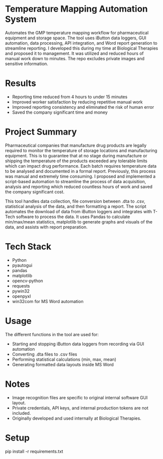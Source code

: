 # Temperature Mapping Automation System

Automates the GMP temperature mapping workflow for pharmaceutical equipment and storage space. The tool uses iButton data loggers, GUI automation, data processing, API integration, and Word report generation to streamline reporting. I developed this during my time at Biological Therapies and proposed it to management. It was utilized and reduced hours of manual work down to minutes. The repo excludes private images and sensitive information.

# Results

- Reporting time reduced from 4 hours to under 15 minutes
- Improved worker satisfaction by reducing repetitive manual work
- Improved reporting consistency and eliminated the risk of human error
- Saved the company significant time and money

# Project Summary

Pharmaceutical companies that manufacture drug products are legally required to monitor the temperature of storage locations and manufacturing equipment. This is to guarantee that at no stage during manufacture or shipping the temperature of the products exceeded any tolerable limits which can impact drug performance. Each batch requires temperature data to be analysed and documented in a formal report. Previously, this process was manual and extremely time consuming. I proposed and implemented a script-based automation to streamline the process of data acquisition, analysis and reporting which reduced countless hours of work and saved the company significant cost.

This tool handles data collection, file conversion between .dta to .csv, statistical analysis of the data, and then formatting a report. The script automates the download of data from iButton loggers and integrates with T-Tech software to process the data. It uses Pandas to calculate min/max/mean statistics, matplotlib to generate graphs and visuals of the data, and assists with report preparation.

# Tech Stack

- Python
- pyautogui
- pandas
- matplotlib
- opencv-python
- requests
- pywin32
- openpyxl
- win32com for MS Word automation

# Usage

The different functions in the tool are used for:

- Starting and stopping iButton data loggers from recording via GUI automation
- Converting .dta files to .csv files
- Performing statistical calculations (min, max, mean)
- Generating formatted data layouts inside MS Word

# Notes

- Image recognition files are specific to original internal software GUI layout.
- Private credentials, API keys, and internal production tokens are not included.
- Originally developed and used internally at Biological Therapies.

# Setup

pip install -r requirements.txt
